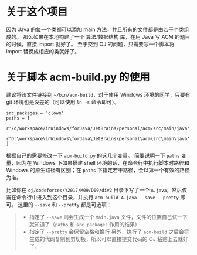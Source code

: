 # 关于这个项目
因为 Java 的每一个类都可以添加 main 方法，并且所有的文件都是由若干个类组成的。
那么如果在本地构建了一个 算法/数据结构 库，在用 Java 写 ACM 的题目的时候，直接 import 就好了。
至于交到 OJ 的问题，只需要写一个脚本将 import 替换成相应的类就好了。


# 关于脚本 acm-build.py 的使用
建议将该文件链接到 `~/bin/acm-build`，对于使用 Windows 环境的同学，只要有 git 环境也是没差的（可以使用 `ln -s` 命令即可）。

```python3
src_packages = 'clown'
paths = [
    r'/d/workspace/inWindows/forJava/JetBrains/personal/acm/src/main/java',
    r'D:\workspace\inWindows\forJava\JetBrains\personal\acm\src\main\java'
]
```

根据自己的需要修改一下 `acm-build.py` 的这几个变量。
简要说明一下 `paths` 变量，因为在 Windows 下如果搭建 shell 环境的话，在命令行中执行脚本时路径和 Windows 的原生路径有区别；在 `paths` 下指定若干路径，会以第一个有效的路径为准。



比如你在 `oj/codeforces/Y2017/M09/D09/div2` 目录下写了一个 `A.java`，然后仅需在命令行中进入到这个目录，并执行 `acm-build A.java --save --pretty` 即可。
这里的 `--save` 和 `--pretty` 都是可选项：
> * 指定了 `--save` 则会生成一个 `Main.java` 文件，文件的位置自己试一下就知道了（`paths` 和 `src_packages` 作用的结果）
> * 指定了 `--pretty` 会保留空格和换行
另外，执行了 `acm-build` 之后会将生成的代码复制到剪切板，所以可以直接提交代码的 OJ 粘贴上去就好了。





